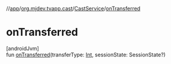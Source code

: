 //[app](../../../index.md)/[org.mjdev.tvapp.cast](../index.md)/[CastService](index.md)/[onTransferred](on-transferred.md)

# onTransferred

[androidJvm]\
fun [onTransferred](on-transferred.md)(transferType: [Int](https://kotlinlang.org/api/latest/jvm/stdlib/kotlin/-int/index.html), sessionState: SessionState?)
